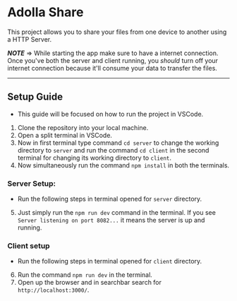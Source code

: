 # Adolla Share

This project allows you to share your files from one device to another using a HTTP Server.

**_NOTE_** => While starting the app make sure to have a internet connection. Once you've both the server and client running, you _should_ turn off your internet connection because it'll consume your data to transfer the files.

---

## Setup Guide

- This guide will be focused on how to run the project in VSCode.

1. Clone the repository into your local machine.
2. Open a split terminal in VSCode.
3. Now in first terminal type command `cd server` to change the working directory to `server` and run the command `cd client` in the second terminal for changing its working directory to `client`.
4. Now simultaneously run the command `npm install` in both the terminals.

### Server Setup:

- Run the following steps in terminal opened for `server` directory.

5. Just simply run the `npm run dev` command in the terminal. If you see `Server listening on port 8082...` it means the server is up and running.

### Client setup

- Run the following steps in terminal opened for `client` directory.

6. Run the command `npm run dev` in the terminal.
7. Open up the browser and in searchbar search for `http://localhost:3000/`.
